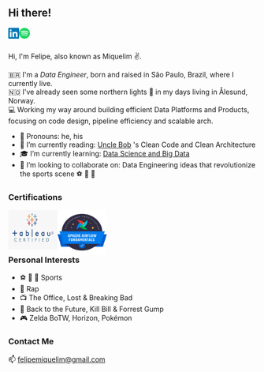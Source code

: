 <!--
**felipemiquelim/felipemiquelim** is a ✨ _special_ ✨ repository because its `README.md` (this file) appears on your GitHub profile.
-->

## Hi there! 
<a href="https://www.linkedin.com/in/felipemiquelim/">
  <img align="left" alt="Felipe's LinkedIN" width="22px" src="https://raw.githubusercontent.com/felipemiquelim/felipemiquelim/main/images/linkedin.svg"/>
</a>
<a href="https://open.spotify.com/user/11152982022?si=z6ihelXOTIylxiMkIXmW6g">
<img align="left" alt="Felipe's Spotify" width="22px" src="https://raw.githubusercontent.com/felipemiquelim/felipemiquelim/main/images/spotify.svg"/>
</a>
<br/><br/>

Hi, I'm Felipe, also known as Miquelim :v:. 

:brazil: I'm a *Data Engineer*, born and raised in São Paulo, Brazil, where I currently live.  
:norway: I've already seen some northern lights :milky_way: in my days living in Ålesund, Norway.  
:computer: Working my way around building efficient Data Platforms and Products, focusing on code design, pipeline efficiency and scalable arch.

- :speech_balloon: Pronouns: he, his
- :book: I’m currently reading: [Uncle Bob](http://cleancoder.com/products) 's Clean Code and Clean Architecture
- :mortar_board: I’m currently learning: [Data Science and Big Data](https://www.pucminas.br/PucVirtual/Pos-Graduacao/Documents/Ci%c3%aancia%20de%20Dados%20e%20Big%20Data.pdf)
- :metal: I’m looking to collaborate on: Data Engineering ideas that revolutionize the sports scene :soccer: :football: :basketball:

### Certifications
<a href="https://www.tableau.com/learn/certification">
<img align="left" alt="Felipe's Tableau" width="100px" height="80px" src="https://raw.githubusercontent.com/felipemiquelim/felipemiquelim/main/images/certification-badge-tableau.png"/>
</a>
<a href="https://www.astronomer.io/certification">
<img align="left" alt="Felipe's Airflow" width="100px" height="90px" src="https://raw.githubusercontent.com/felipemiquelim/felipemiquelim/main/images/certification-badge-astronomer.png"/>
</a><br/><br/><br/><br/>

### Personal Interests
- :soccer: :football: :basketball: Sports
- :musical_note: Rap
- :tv: The Office, Lost & Breaking Bad
- :cinema: Back to the Future, Kill Bill & Forrest Gump
- :video_game: Zelda BoTW, Horizon, Pokémon

### Contact Me
:mailbox: <felipemiquelim@gmail.com>
